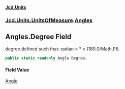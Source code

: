 #### [Jcd.Units](index 'index')
### [Jcd.Units.UnitsOfMeasure](Jcd.Units.UnitsOfMeasure 'Jcd.Units.UnitsOfMeasure').[Angles](Angles 'Jcd.Units.UnitsOfMeasure.Angles')

## Angles.Degree Field

degree defined such that: radian = ° × (180.0/Math.PI).

```csharp
public static readonly Angle Degree;
```

#### Field Value
[Angle](Angle 'Jcd.Units.UnitTypes.Angle')